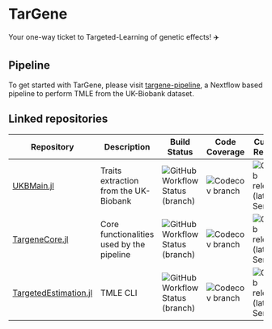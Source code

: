 # TarGene

Your one-way ticket to Targeted-Learning of genetic effects! ✈️

## Pipeline

To get started with TarGene, please visit [targene-pipeline](https://targene.github.io/targene-pipeline/stable/), a Nextflow based pipeline to perform TMLE from the UK-Biobank dataset.

## Linked repositories

| **Repository**   | **Description**  | **Build Status**   | **Code Coverage**  | **Current Release**  |
|------------------|------------------|--------------------|--------------------|--------------------|
| [UKBMain.jl](https://github.com/TARGENE/UKBMain.jl) | Traits extraction from the UK-Biobank | ![GitHub Workflow Status (branch)](https://img.shields.io/github/workflow/status/TARGENE/UKBMain.jl/CI/main?label=Build%20main) | ![Codecov branch](https://img.shields.io/codecov/c/github/TARGENE/UKBMain.jl/main?label=Coverage%20main) | ![GitHub release (latest SemVer)](https://img.shields.io/github/v/release/TARGENE/UKBMain.jl) |
| [TargeneCore.jl](https://github.com/TARGENE/TargeneCore.jl) | Core functionalities used by the pipeline | ![GitHub Workflow Status (branch)](https://img.shields.io/github/workflow/status/TARGENE/TargeneCore.jl/CI/main?label=Build%20main) | ![Codecov branch](https://img.shields.io/codecov/c/github/TARGENE/TargeneCore.jl/main?label=Coverage%20main) | ![GitHub release (latest SemVer)](https://img.shields.io/github/v/release/TARGENE/TargeneCore.jl)
| [TargetedEstimation.jl](https://github.com/TARGENE/TargetedEstimation.jl) | TMLE CLI | ![GitHub Workflow Status (branch)](https://img.shields.io/github/workflow/status/TARGENE/TargetedEstimation.jl/CI/main?label=Build%20main) | ![Codecov branch](https://img.shields.io/codecov/c/github/TARGENE/TargetedEstimation.jl/main?label=Coverage%20main) | ![GitHub release (latest SemVer)](https://img.shields.io/github/v/release/TARGENE/TargetedEstimation.jl)
